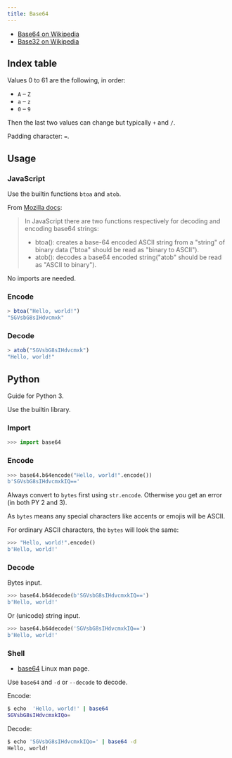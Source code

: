```yaml
---
title: Base64
---
```


- [Base64 on Wikipedia](https://en.wikipedia.org/wiki/Base64)
- [Base32 on Wikipedia](https://en.wikipedia.org/wiki/Base32)


## Index table

Values 0 to 61 are the following, in order:

- `A` – `Z`
- `a` – `z`
- `0` – `9`

Then the last two values can change but typically `+` and `/`.

Padding character: `=`.

## Usage

### JavaScript

Use the builtin functions `btoa` and `atob`.

From [Mozilla docs](https://developer.mozilla.org/en-US/docs/Glossary/Base64):

> In JavaScript there are two functions respectively for decoding and encoding base64 strings:
>
> - btoa(): creates a base-64 encoded ASCII string from a "string" of binary data ("btoa" should be read as "binary to ASCII").
>  - atob(): decodes a base64 encoded string("atob" should be read as "ASCII to binary").

No imports are needed.

### Encode

```javascript
> btoa("Hello, world!")
"SGVsbG8sIHdvcmxk"
```

### Decode

```javascript
> atob("SGVsbG8sIHdvcmxk")
"Hello, world!"
```

## Python

Guide for Python 3.

Use the builtin library.

### Import

```python
>>> import base64
```

### Encode

```python
>>> base64.b64encode("Hello, world!".encode())
b'SGVsbG8sIHdvcmxkIQ=='
```

Always convert to `bytes` first using `str.encode`. Otherwise you get an error (in both PY 2 and 3).

As `bytes` means any special characters like accents or emojis will be ASCII.

For ordinary ASCII characters, the `bytes` will look the same:

```python
>>> "Hello, world!".encode()
b'Hello, world!'
```

### Decode

Bytes input.

```python
>>> base64.b64decode(b'SGVsbG8sIHdvcmxkIQ==')
b'Hello, world!'
```

Or (unicode) string input.

```python
>>> base64.b64decode('SGVsbG8sIHdvcmxkIQ==')
b'Hello, world!'
```


### Shell

- [base64](https://linux.die.net/man/1/base64) Linux man page.

Use `base64` and `-d` or `--decode` to decode.

Encode:

```sh
$ echo  'Hello, world!' | base64
SGVsbG8sIHdvcmxkIQo=
```

Decode:

```sh
$ echo 'SGVsbG8sIHdvcmxkIQo=' | base64 -d
Hello, world!
```
